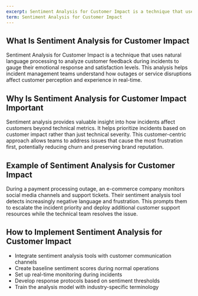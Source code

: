 ```yaml
---
excerpt: Sentiment Analysis for Customer Impact is a technique that uses natural language processing to analyze customer feedback during incidents to gauge their emotional response and satisfaction levels.
term: Sentiment Analysis for Customer Impact
---
```

## What Is Sentiment Analysis for Customer Impact

Sentiment Analysis for Customer Impact is a technique that uses natural language processing to analyze customer feedback during incidents to gauge their emotional response and satisfaction levels. This analysis helps incident management teams understand how outages or service disruptions affect customer perception and experience in real-time.

## Why Is Sentiment Analysis for Customer Impact Important

Sentiment analysis provides valuable insight into how incidents affect customers beyond technical metrics. It helps prioritize incidents based on customer impact rather than just technical severity. This customer-centric approach allows teams to address issues that cause the most frustration first, potentially reducing churn and preserving brand reputation.

## Example of Sentiment Analysis for Customer Impact

During a payment processing outage, an e-commerce company monitors social media channels and support tickets. Their sentiment analysis tool detects increasingly negative language and frustration. This prompts them to escalate the incident priority and deploy additional customer support resources while the technical team resolves the issue.

## How to Implement Sentiment Analysis for Customer Impact

- Integrate sentiment analysis tools with customer communication channels
- Create baseline sentiment scores during normal operations
- Set up real-time monitoring during incidents
- Develop response protocols based on sentiment thresholds
- Train the analysis model with industry-specific terminology